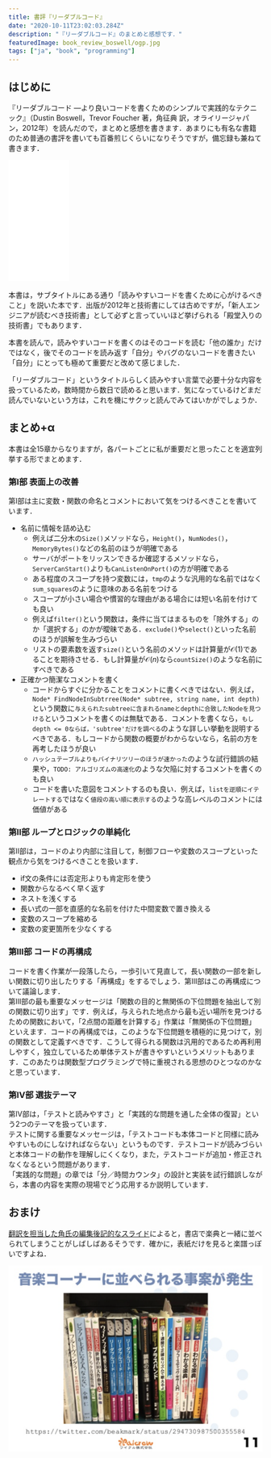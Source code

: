 ```yaml
---
title: 書評『リーダブルコード』
date: "2020-10-11T23:02:03.284Z"
description: "『リーダブルコード』のまとめと感想です．"
featuredImage: book_review_boswell/ogp.jpg
tags: ["ja", "book", "programming"]
---
```

## はじめに
『リーダブルコード ―より良いコードを書くためのシンプルで実践的なテクニック』（Dustin Boswell，Trevor Foucher 著，角征典 訳，オライリージャパン，2012年）を読んだので，まとめと感想を書きます．あまりにも有名な書籍のため普通の書評を書いても百番煎じくらいになりそうですが，備忘録も兼ねて書きます．

<iframe style="width:120px;height:240px;" marginwidth="0" marginheight="0" scrolling="no" frameborder="0" src="//rcm-fe.amazon-adsystem.com/e/cm?lt1=_blank&bc1=000000&IS2=1&bg1=FFFFFF&fc1=000000&lc1=0000FF&t=hippocampus09-22&language=ja_JP&o=9&p=8&l=as4&m=amazon&f=ifr&ref=as_ss_li_til&asins=4873115655&linkId=b0ffe0bddcdadb86e8332509e7caaa60"></iframe>

本書は，サブタイトルにある通り「読みやすいコードを書くために心がけるべきこと」を説いた本です．出版が2012年と技術書にしては古めですが，「新人エンジニアが読むべき技術書」として必ずと言っていいほど挙げられる「殿堂入りの技術書」でもあります．

本書を読んで，読みやすいコードを書くのはそのコードを読む「他の誰か」だけではなく，後でそのコードを読み返す「自分」やバグのないコードを書きたい「自分」にとっても極めて重要だと改めて感じました．

「リーダブルコード」というタイトルらしく読みやすい言葉で必要十分な内容を扱っているため，数時間から数日で読めると思います．気になっているけどまだ読んでいないという方は，これを機にサクッと読んでみてはいかがでしょうか．

## まとめ+α
本書は全15章からなりますが，各パートごとに私が重要だと思ったことを適宜列挙する形でまとめます．

### 第I部 表面上の改善
第I部は主に変数・関数の命名とコメントにおいて気をつけるべきことを書いています．
- 名前に情報を詰め込む
  - 例えば二分木の`Size()`メソッドなら，`Height()`，`NumNodes()`，`MemoryBytes()`などの名前のほうが明確である
  - サーバがポートをリッスンできるか確認するメソッドなら，`ServerCanStart()`よりも`CanListenOnPort()`の方が明確である
  - ある程度のスコープを持つ変数には，`tmp`のような汎用的な名前ではなく`sum_squares`のように意味のある名前をつける
  - スコープが小さい場合や慣習的な理由がある場合には短い名前を付けても良い
  - 例えば`filter()`という関数は，条件に当てはまるものを「除外する」のか「選択する」のかが曖昧である．`exclude()`や`select()`といった名前のほうが誤解を生みづらい
  - リストの要素数を返す`size()`という名前のメソッドは計算量が$\mathcal{O}(1)$であることを期待させる．もし計算量が$\mathcal{O}(n)$なら`countSize()`のような名前にすべきである
- 正確かつ簡潔なコメントを書く
  - コードからすぐに分かることをコメントに書くべきではない．例えば，`Node* FindNodeInSubtrree(Node* subtree, string name, int depth)`という関数に`与えられたsubtreeに含まれるnameとdepthに合致したNodeを見つける`というコメントを書くのは無駄である．コメントを書くなら，`もしdepth <= 0ならば，'subtree'だけを調べる`のような詳しい挙動を説明するべきである．もしコードから関数の概要がわからないなら，名前の方を再考したほうが良い
  - `ハッシュテーブルよりもバイナリツリーのほうが速かった`のような試行錯誤の結果や，`TODO: アルゴリズムの高速化`のような欠陥に対するコメントを書くのも良い
  - コードを書いた意図をコメントするのも良い．例えば，`listを逆順にイテレートする`ではなく`値段の高い順に表示する`のような高レベルのコメントには価値がある

### 第II部 ループとロジックの単純化
第II部は，コードのより内部に注目して，制御フローや変数のスコープといった観点から気をつけるべきことを扱います．
- if文の条件には否定形よりも肯定形を使う
- 関数からなるべく早く返す
- ネストを浅くする
- 長い式の一部を直感的な名前を付けた中間変数で置き換える
- 変数のスコープを縮める
- 変数の変更箇所を少なくする
  
### 第III部 コードの再構成
コードを書く作業が一段落したら，一歩引いて見直して，長い関数の一部を新しい関数に切り出したりする「再構成」をするでしょう．第III部はこの再構成について議論します．  
第III部の最も重要なメッセージは「関数の目的と無関係の下位問題を抽出して別の関数に切り出す」です．例えば，与えられた地点から最も近い場所を見つけるための関数において，「2点間の距離を計算する」作業は「無関係の下位問題」といえます．コードの再構成では，このような下位問題を積極的に見つけて，別の関数として定義すべきです．こうして得られる関数は汎用的であるため再利用しやすく，独立しているため単体テストが書きやすいというメリットもあります．このあたりは関数型プログラミングで特に重視される思想のひとつなのかなと思っています．
  
### 第IV部 選抜テーマ
第IV部は，「テストと読みやすさ」と「実践的な問題を通した全体の復習」という2つのテーマを扱っています．  
テストに関する重要なメッセージは，「テストコードも本体コードと同様に読みやすいものにしなければならない」というものです．テストコードが読みづらいと本体コードの動作を理解しにくくなり，また，テストコードが追加・修正されなくなるという問題があります．  
「実践的な問題」の章では「分／時間カウンタ」の設計と実装を試行錯誤しながら，本書の内容を実際の現場でどう応用するか説明しています．

## おまけ
[翻訳を担当した角氏の編集後記的なスライド](https://www.slideshare.net/kdmsnr/20140213-readablecode)によると，書店で楽典と一緒に並べられてしまうことがしばしばあるそうです．確かに，表紙だけを見ると楽譜っぽいですよね．

![](2021-01-23-12-24-06.png)
